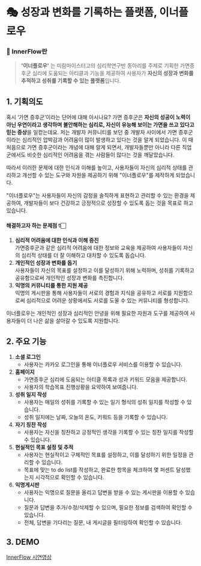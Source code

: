 # 🎭 성장과 변화를 기록하는 플랫폼,  이너플로우 
### 📜 InnerFlow란
> **'이너플로우'** 는 미림마이스터고의 심리학연구반 동아리를 주제로 기획한 가면증후군 심리에 도움되는 아티클과 기능을 제공하여 사용자가 **자신의 성장과 변화를 추적하고 성취를 기록할 수 있는 플랫폼**입니다.

## 1. **기획의도**
 혹시 ‘가면 증후군’이라는 단어에 대해 아시나요? 가면 증후군은 **자신의 성공이 노력이 아닌 우연이라고 생각하며 불안해하는 심리로, 자신이 유능해 보이는 가면을 쓰고 있다고 믿는 증상**을 일컫는데요. 저는 개발자 커뮤니티를 보던 중 개발자 사이에서 가면 증후군이라는 심리적인 압박감과 어려움이 많이 발생하고 있다는 것을 알게 되었습니다. 이 때 처음으로 가면 증후군이라는 개념에 대해 알게 되면서, 개발자들뿐만 아니라 다른 직업군에서도 비슷한 심리적인 어려움을 겪는 사람들이 많다는 것을 깨달았습니다. 

 따라서 이러한 문제에 대한 인식과 이해를 높이고, 사용자들이 자신의 심리적 상태를 관리하고 개선할 수 있는 도구와 자원을 제공하기 위해 "이너플로우"를 제작하게 되었습니다. 

 "이너플로우"는 사용자들이 자신의 감정을 솔직하게 표현하고 관리할 수 있는 환경을 제공하여, 개발자들이 보다 건강하고 긍정적으로 성장할 수 있도록 돕는 것을 목표로 하고 있습니다.

#### **해결하고자 하는 문제점** 👇🏻

1. **심리적 어려움에 대한 인식과 이해 증진** <br>
가면증후군과 같은 심리적 어려움에 대한 정보와 교육을 제공하여 사용자들이 자신의 심리적 상태를 더 잘 이해하고 대처할 수 있도록 돕습니다.    
2. **개인적인 성장과 변화를 돕기** <br>
사용자들이 자신의 목표를 설정하고 이를 달성하기 위해 노력하며, 성취를 기록하고 공유함으로써 개인적인 성장과 변화를 촉진합니다.
3. **익명의 커뮤니티를 통한 지원 제공** <br>
익명의 게시판을 통해 사용자들이 서로의 경험과 지식을 공유하고 서로를 지원함으로써 심리적으로 어려운 상황에서도 서로를 도울 수 있는 커뮤니티를 형성합니다.

이너플로우는 개인적인 성장과 심리적인 안녕을 위해 필요한 자원과 도구를 제공하여 사용자들이 더 나은 삶을 살아갈 수 있도록 지원합니다.

## 2. **주요 기능**
1. **소셜 로그인**
    - 사용자는 카카오 로그인을 통해 이너플로우 서비스를 이용할 수 있습니다.
2. **홈페이지**
    - 가면증후군 심리에 도움되는 아티클 목록과 성과 키워드 모음을 제공합니다.
    - 사용자의 학습목표 진행상황을 요약하여 보여줍니다.
3. **성취 일지 작성**
    - 사용자는 매일의 성취를 기록할 수 있는 일기 형식의 성취 일지를 작성할 수 있습니다.
    - 성취 일지에는 날짜, 오늘의 온도, 키워드 등을 기록할 수 있습니다.
4. **자기 칭찬 작성**
    - 사용자는 자신을 칭찬하고 긍정적인 생각을 기록할 수 있는 칭찬 일지를 작성할 수 있습니다.
5. **현실적인 목표 설정 및 추적**
    - 사용자는 현실적이고 구체적인 목표를 설정하고, 이를 달성하기 위한 일정을 관리할 수 있습니다.
    - 목표에 맞는 to do list를 작성하고, 완료한 항목을 체크하여 몇 퍼센트 달성했는지 시각적으로 확인할 수 있습니다.
6. **익명게시판**
    - 사용자는 익명으로 질문을 올리고 답변을 받을 수 있는 게시판을 이용할 수 있습니다.
    - 질문과 답변을 추가/수정/삭제할 수 있으며, 필요한 정보를 검색하여 확인할 수 있습니다.
    - 전체, 답변을 기다리는 질문, 내 게시글을 필터링하여 확인할 수 있습니다.

   
## 3. DEMO 
[InnerFlow 시연영상](https://github.com/mic050r/InnerFlow/assets/103114387/42c2ca06-a53c-4281-848a-8fd4a3dc2961)



